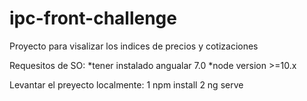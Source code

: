 # ipc-front-challenge
Proyecto para visalizar los indices de precios y cotizaciones

Requesitos de SO:
*tener instalado angualar 7.0
*node version >=10.x

Levantar el preyecto localmente:
1 npm install
2 ng serve
